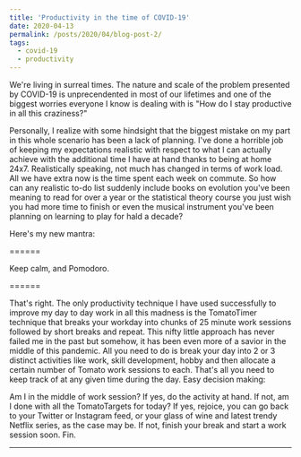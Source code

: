 ```yaml
---
title: 'Productivity in the time of COVID-19'
date: 2020-04-13
permalink: /posts/2020/04/blog-post-2/
tags:
  - covid-19
  - productivity
---
```


We're living in surreal times. The nature and scale of the problem presented by COVID-19 is unprecendented in most of our lifetimes and one of the biggest worries everyone I know is dealing with is "How do I stay productive in all this craziness?"

Personally, I realize with some hindsight that the biggest mistake on my part in this whole scenario has been a lack of planning. I've done a horrible job of keeping my expectations realistic with respect to what I can actually achieve with the additional time I have at hand thanks to being at home 24x7. Realistically speaking, not much has changed in terms of work load. All we have extra now is the time spent each week on commute. So how can any realistic to-do list suddenly include books on evolution you've been meaning to read for over a year or the statistical theory course you just wish you had more time to finish or even the musical instrument you've been planning on learning to play for hald a decade?

Here's my new mantra: 

======

Keep calm, and Pomodoro.

======

That's right. The only productivity technique I have used successfully to improve my day to day work in all this madness is the TomatoTimer technique that breaks your workday into chunks of 25 minute work sessions followed by short breaks and repeat. This nifty little approach has never failed me in the past but somehow, it has been even more of a savior in the middle of this pandemic. All you need to do is break your day into 2 or 3 distinct activities like work, skill development, hobby and then allocate a certain number of Tomato work sessions to each. That's all you need to keep track of at any given time during the day. Easy decision making:

Am I in the middle of work session? 
	If yes, do the activity at hand. 
	If not, am I done with all the TomatoTargets for today? 
		If yes, rejoice, you can go back to your Twitter or Instagram feed, or your glass of wine and latest trendy Netflix series, as the case may be. 
		If not, finish your break and start a work session soon.
Fin.

------